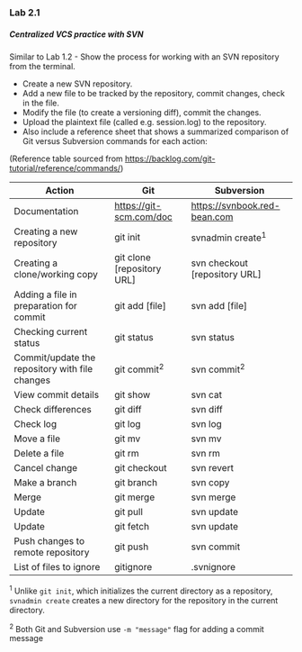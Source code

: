 ### Lab 2.1

##### Centralized VCS practice with SVN

Similar to Lab 1.2 - Show the process for working with an SVN repository from the terminal.

* Create a new SVN repository.
* Add a new file to be tracked by the repository, commit changes, check in the file.
* Modify the file (to create a versioning diff), commit the changes.
* Upload the plaintext file (called e.g. session.log) to the repository.
* Also include a reference sheet that shows a summarized comparison of Git versus Subversion commands for each action:

(Reference table sourced from https://backlog.com/git-tutorial/reference/commands/)

|Action|Git|Subversion|
|---|---|---|
|Documentation| https://git-scm.com/doc  | https://svnbook.red-bean.com |
|Creating a new repository|git init|svnadmin create<sup>1</sup>|
|Creating a clone/working copy|git clone [repository URL] |svn checkout [repository URL]|
|Adding a file in preparation for commit| git add [file] | svn add [file] |
|Checking current status| git status | svn status |
|Commit/update the repository with file changes| git commit<sup>2</sup> |	svn commit<sup>2</sup> |
|View commit details | git show	|	svn cat |
|Check differences| git diff | svn diff |
|Check log|git log|svn log|
|Move a file|git mv|svn mv|
|Delete a file|git rm|svn rm|
|Cancel change|git checkout|svn revert|
|Make a branch|git branch|svn copy|
|Merge|git merge|svn merge|
|Update|git pull|svn update|
|Update|git fetch|svn update|
|Push changes to remote repository|git push|svn commit|
|List of files to ignore|gitignore|.svnignore|




<sup>1</sup> Unlike `git init`, which initializes the current directory as a repository, `svnadmin create` creates a new directory for the repository in the current directory.

<sup>2</sup> Both Git and Subversion use `-m "message"` flag for adding a commit message
